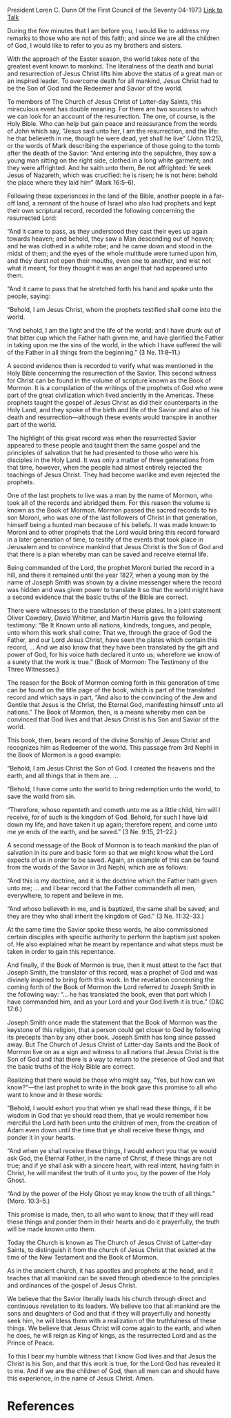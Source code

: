 President Loren C. Dunn
Of the First Council of the Seventy
04-1973
[Link to Talk](https://www.churchofjesuschrist.org/study/general-conference/1973/04/a-second-witness-for-christ?lang=eng)

During the few minutes that I am before you, I would like to address my remarks to those who are not of this faith; and since we are all the children of God, I would like to refer to you as my brothers and sisters.

With the approach of the Easter season, the world takes note of the greatest event known to mankind. The literalness of the death and burial and resurrection of Jesus Christ lifts him above the status of a great man or an inspired leader. To overcome death for all mankind, Jesus Christ had to be the Son of God and the Redeemer and Savior of the world.

To members of The Church of Jesus Christ of Latter-day Saints, this miraculous event has double meaning. For there are two sources to which we can look for an account of the resurrection. The one, of course, is the Holy Bible. Who can help but gain peace and reassurance from the words of John which say, “Jesus said unto her, I am the resurrection, and the life: he that believeth in me, though he were dead, yet shall he live” (John 11:25), or the words of Mark describing the experience of those going to the tomb after the death of the Savior: “And entering into the sepulchre, they saw a young man sitting on the right side, clothed in a long white garment; and they were affrighted. And he saith unto them, Be not affrighted: Ye seek Jesus of Nazareth, which was crucified: he is risen; he is not here: behold the place where they laid him” (Mark 16:5–6).

Following these experiences in the land of the Bible, another people in a far-off land, a remnant of the house of Israel who also had prophets and kept their own scriptural record, recorded the following concerning the resurrected Lord:

“And it came to pass, as they understood they cast their eyes up again towards heaven; and behold, they saw a Man descending out of heaven; and he was clothed in a white robe; and he came down and stood in the midst of them; and the eyes of the whole multitude were turned upon him, and they durst not open their mouths, even one to another, and wist not what it meant, for they thought it was an angel that had appeared unto them.

“And it came to pass that he stretched forth his hand and spake unto the people, saying:

“Behold, I am Jesus Christ, whom the prophets testified shall come into the world.

“And behold, I am the light and the life of the world; and I have drunk out of that bitter cup which the Father hath given me, and have glorified the Father in taking upon me the sins of the world, in the which I have suffered the will of the Father in all things from the beginning.” (3 Ne. 11:8–11.)

A second evidence then is recorded to verify what was mentioned in the Holy Bible concerning the resurrection of the Savior. This second witness for Christ can be found in the volume of scripture known as the Book of Mormon. It is a compilation of the writings of the prophets of God who were part of the great civilization which lived anciently in the Americas. These prophets taught the gospel of Jesus Christ as did their counterparts in the Holy Land, and they spoke of the birth and life of the Savior and also of his death and resurrection—although these events would transpire in another part of the world.

The highlight of this great record was when the resurrected Savior appeared to these people and taught them the same gospel and the principles of salvation that he had presented to those who were his disciples in the Holy Land. It was only a matter of three generations from that time, however, when the people had almost entirely rejected the teachings of Jesus Christ. They had become warlike and even rejected the prophets.

One of the last prophets to live was a man by the name of Mormon, who took all of the records and abridged them. For this reason the volume is known as the Book of Mormon. Mormon passed the sacred records to his son Moroni, who was one of the last followers of Christ in that generation, himself being a hunted man because of his beliefs. It was made known to Moroni and to other prophets that the Lord would bring this record forward in a later generation of time, to testify of the events that took place in Jerusalem and to convince mankind that Jesus Christ is the Son of God and that there is a plan whereby man can be saved and receive eternal life.

Being commanded of the Lord, the prophet Moroni buried the record in a hill, and there it remained until the year 1827, when a young man by the name of Joseph Smith was shown by a divine messenger where the record was hidden and was given power to translate it so that the world might have a second evidence that the basic truths of the Bible are correct.

There were witnesses to the translation of these plates. In a joint statement Oliver Cowdery, David Whitmer, and Martin Harris gave the following testimony: “Be It Known unto all nations, kindreds, tongues, and people, unto whom this work shall come: That we, through the grace of God the Father, and our Lord Jesus Christ, have seen the plates which contain this record, … And we also know that they have been translated by the gift and power of God, for his voice hath declared it unto us; wherefore we know of a surety that the work is true.” (Book of Mormon: The Testimony of the Three Witnesses.)

The reason for the Book of Mormon coming forth in this generation of time can be found on the title page of the book, which is part of the translated record and which says in part, “And also to the convincing of the Jew and Gentile that Jesus is the Christ, the Eternal God, manifesting himself unto all nations.” The Book of Mormon, then, is a means whereby men can be convinced that God lives and that Jesus Christ is his Son and Savior of the world.

This book, then, bears record of the divine Sonship of Jesus Christ and recognizes him as Redeemer of the world. This passage from 3rd Nephi in the Book of Mormon is a good example:

“Behold, I am Jesus Christ the Son of God. I created the heavens and the earth, and all things that in them are. …

“Behold, I have come unto the world to bring redemption unto the world, to save the world from sin.

“Therefore, whoso repenteth and cometh unto me as a little child, him will I receive, for of such is the kingdom of God. Behold, for such I have laid down my life, and have taken it up again; therefore repent, and come unto me ye ends of the earth, and be saved.” (3 Ne. 9:15, 21–22.)

A second message of the Book of Mormon is to teach mankind the plan of salvation in its pure and basic form so that we might know what the Lord expects of us in order to be saved. Again, an example of this can be found from the words of the Savior in 3rd Nephi, which are as follows:

“And this is my doctrine, and it is the doctrine which the Father hath given unto me; … and I bear record that the Father commandeth all men, everywhere, to repent and believe in me.

“And whoso believeth in me, and is baptized, the same shall be saved; and they are they who shall inherit the kingdom of God.” (3 Ne. 11:32–33.)

At the same time the Savior spoke these words, he also commissioned certain disciples with specific authority to perform the baptism just spoken of. He also explained what he meant by repentance and what steps must be taken in order to gain this repentance.

And finally, if the Book of Mormon is true, then it must attest to the fact that Joseph Smith, the translator of this record, was a prophet of God and was divinely inspired to bring forth this work. In the revelation concerning the coming forth of the Book of Mormon the Lord referred to Joseph Smith in the following way: “… he has translated the book, even that part which I have commanded him, and as your Lord and your God liveth it is true.” (D&C 17:6.)

Joseph Smith once made the statement that the Book of Mormon was the keystone of this religion, that a person could get closer to God by following its precepts than by any other book. Joseph Smith has long since passed away. But The Church of Jesus Christ of Latter-day Saints and the Book of Mormon live on as a sign and witness to all nations that Jesus Christ is the Son of God and that there is a way to return to the presence of God and that the basic truths of the Holy Bible are correct.

Realizing that there would be those who might say, “Yes, but how can we know?”—the last prophet to write in the book gave this promise to all who want to know and in these words:

“Behold, I would exhort you that when ye shall read these things, if it be wisdom in God that ye should read them, that ye would remember how merciful the Lord hath been unto the children of men, from the creation of Adam even down until the time that ye shall receive these things, and ponder it in your hearts.

“And when ye shall receive these things, I would exhort you that ye would ask God, the Eternal Father, in the name of Christ, if these things are not true; and if ye shall ask with a sincere heart, with real intent, having faith in Christ, he will manifest the truth of it unto you, by the power of the Holy Ghost.

“And by the power of the Holy Ghost ye may know the truth of all things.” (Moro. 10:3–5.)

This promise is made, then, to all who want to know, that if they will read these things and ponder them in their hearts and do it prayerfully, the truth will be made known unto them.

Today the Church is known as The Church of Jesus Christ of Latter-day Saints, to distinguish it from the church of Jesus Christ that existed at the time of the New Testament and the Book of Mormon.

As in the ancient church, it has apostles and prophets at the head, and it teaches that all mankind can be saved through obedience to the principles and ordinances of the gospel of Jesus Christ.

We believe that the Savior literally leads his church through direct and continuous revelation to its leaders. We believe too that all mankind are the sons and daughters of God and that if they will prayerfully and honestly seek him, he will bless them with a realization of the truthfulness of these things. We believe that Jesus Christ will come again to the earth, and when he does, he will reign as King of kings, as the resurrected Lord and as the Prince of Peace.

To this I bear my humble witness that I know God lives and that Jesus the Christ is his Son, and that this work is true, for the Lord God has revealed it to me. And if we are the children of God, then all men can and should have this experience, in the name of Jesus Christ. Amen.

# References
